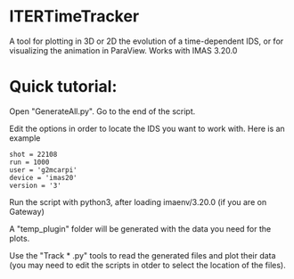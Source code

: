 # ITERTimeTracker
A tool for plotting in 3D or 2D the evolution of a time-dependent IDS, or for visualizing the animation in ParaView. Works with IMAS 3.20.0


# Quick tutorial:

Open "GenerateAll.py". Go to the end of the script.

Edit the options in order to locate the IDS you want to work with. Here is an example


    shot = 22108  
    run = 1000
    user = 'g2mcarpi'                       
    device = 'imas20'           
    version = '3'
    
Run the script with python3, after loading imaenv/3.20.0 (if you are on Gateway)

A "temp_plugin" folder will be generated with the data you need for the plots.

Use the "Track * .py" tools to read the generated files and plot their data (you may need to edit the scripts in otder to select the location of the files).

